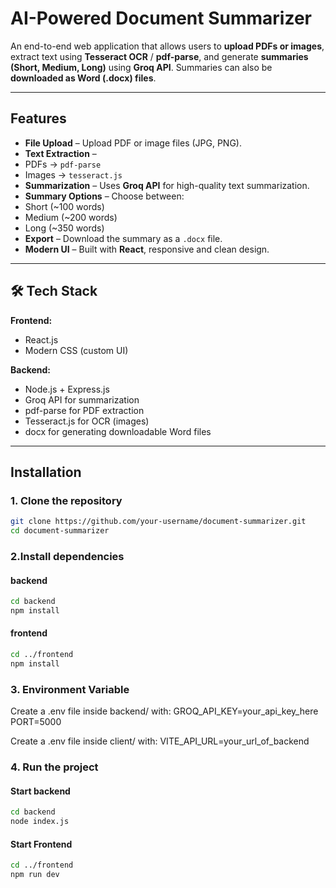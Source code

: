 #  AI-Powered Document Summarizer

An end-to-end web application that allows users to **upload PDFs or images**, extract text using **Tesseract OCR** / **pdf-parse**, and generate **summaries (Short, Medium, Long)** using **Groq API**. Summaries can also be **downloaded as Word (.docx) files**.

---

## Features
-  **File Upload** – Upload PDF or image files (JPG, PNG).
-  **Text Extraction** – 
  - PDFs → `pdf-parse`
  - Images → `tesseract.js`
-  **Summarization** – Uses **Groq API** for high-quality text summarization.
-  **Summary Options** – Choose between:
  - Short (~100 words)  
  - Medium (~200 words)  
  - Long (~350 words)
-  **Export** – Download the summary as a `.docx` file.
-  **Modern UI** – Built with **React**, responsive and clean design.

---

## 🛠️ Tech Stack
**Frontend:**
- React.js  
- Modern CSS (custom UI)

**Backend:**
- Node.js + Express.js  
- Groq API for summarization  
- pdf-parse for PDF extraction  
- Tesseract.js for OCR (images)  
- docx for generating downloadable Word files  

---

##  Installation

### 1. Clone the repository
```bash
git clone https://github.com/your-username/document-summarizer.git
cd document-summarizer
```

### 2.Install dependencies
#### backend
```bash
cd backend
npm install
```
#### frontend
```bash
cd ../frontend
npm install
```

### 3. Environment Variable
Create a .env file inside backend/ with:
GROQ_API_KEY=your_api_key_here
PORT=5000

Create a .env file inside client/ with:
VITE_API_URL=your_url_of_backend

### 4. Run the project
#### Start backend

``` bash
cd backend
node index.js
```
#### Start Frontend
```bash
cd ../frontend
npm run dev
```


